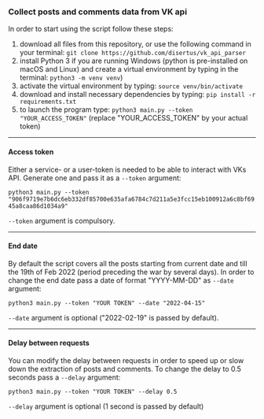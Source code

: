 ### Collect posts and comments data from VK api

In order to start using the script follow these steps:
1. download all files from this repository, or use the following command in your terminal: `git clone https://github.com/disertus/vk_api_parser`
3. install Python 3 if you are running Windows (python is pre-installed on macOS and Linux) and create a virtual environment by typing in the terminal: `python3 -m venv venv`)
4. activate the virtual environment by typing: `source venv/bin/activate`
5. download and install necessary dependencies by typing: `pip install -r requirements.txt`
6. to launch the program type: `python3 main.py --token "YOUR_ACCESS_TOKEN"` (replace "YOUR_ACCESS_TOKEN" by your actual token)

---

#### Access token
Either a service- or a user-token is needed to be able to interact with VKs API. 
Generate one and pass it as a `--token` argument: 

```python3 main.py --token "906f9719e7b6dc6eb332df85700e635afa6784c7d211a5e3fcc15eb100912a6c8bf6945a8caa86d1034a9"```

`--token` argument is compulsory.

---

#### End date
By default the script covers all the posts starting from current date and till the 19th of Feb 2022 (period preceding the war by several days).
In order to change the end date pass a date of format "YYYY-MM-DD" as `--date` argument: 

`python3 main.py --token "YOUR TOKEN" --date "2022-04-15"`

`--date` argument is optional ("2022-02-19" is passed by default).

---

#### Delay between requests

You can modify the delay between requests in order to speed up or slow down the extraction of posts and comments.
To change the delay to 0.5 seconds pass a `--delay` argument:

```python3 main.py --token "YOUR TOKEN" --delay 0.5 ```

`--delay` argument is optional (1 second is passed by default)